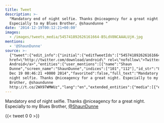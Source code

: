 ```yaml
---
title: Tweet
description: >-
  "Mandatory end of night selfie. Thanks @niceagency for a great night.
  Especially to my Blues Brother, @shaundunne "
date: '2014-12-19T00:12:21+00:00'
images:
  - /images/tweets_media/545741892626161664-B5LdV8NCAAALUjH.jpg
mentions:
  - '@ShaunDunne'
source: >-
  {"tweet":{"edit_info":{"initial":{"editTweetIds":["545741892626161664"],"editableUntil":"2014-12-19T01:46:21.253Z","editsRemaining":"5","isEditEligible":true}},"retweeted":false,"source":"<a
  href=\"http://twitter.com/download/android\" rel=\"nofollow\">Twitter for
  Android</a>","entities":{"user_mentions":[{"name":"Shaun
  Dunne","screen_name":"ShaunDunne","indices":["101","112"],"id_str":"884161530102788098","id":"884161530102788098"}],"urls":[],"symbols":[],"media":[{"expanded_url":"https://twitter.com/toychicken/status/545741892626161664/photo/1","indices":["113","135"],"url":"http://t.co/2WX97WMWUz","media_url":"http://pbs.twimg.com/media/B5LdV8NCAAALUjH.jpg","id_str":"545741873873027072","id":"545741873873027072","media_url_https":"https://pbs.twimg.com/media/B5LdV8NCAAALUjH.jpg","sizes":{"medium":{"w":"768","h":"1024","resize":"fit"},"large":{"w":"768","h":"1024","resize":"fit"},"thumb":{"w":"150","h":"150","resize":"crop"},"small":{"w":"510","h":"680","resize":"fit"}},"type":"photo","display_url":"pic.twitter.com/2WX97WMWUz"}],"hashtags":[]},"display_text_range":["0","135"],"favorite_count":"0","id_str":"545741892626161664","truncated":false,"retweet_count":"0","id":"545741892626161664","possibly_sensitive":false,"created_at":"Fri
  Dec 19 00:46:21 +0000 2014","favorited":false,"full_text":"Mandatory end of
  night selfie. Thanks @niceagency for a great night. Especially to my Blues
  Brother, @shaundunne
  http://t.co/2WX97WMWUz","lang":"en","extended_entities":{"media":[{"expanded_url":"https://twitter.com/toychicken/status/545741892626161664/photo/1","indices":["113","135"],"url":"http://t.co/2WX97WMWUz","media_url":"http://pbs.twimg.com/media/B5LdV8NCAAALUjH.jpg","id_str":"545741873873027072","id":"545741873873027072","media_url_https":"https://pbs.twimg.com/media/B5LdV8NCAAALUjH.jpg","sizes":{"medium":{"w":"768","h":"1024","resize":"fit"},"large":{"w":"768","h":"1024","resize":"fit"},"thumb":{"w":"150","h":"150","resize":"crop"},"small":{"w":"510","h":"680","resize":"fit"}},"type":"photo","display_url":"pic.twitter.com/2WX97WMWUz"}]}}}
---
```

Mandatory end of night selfie. Thanks @niceagency for a great night. Especially to my Blues Brother, [@ShaunDunne](https://twitter.com/@ShaunDunne) 
    
{{< tweet 0 0 >}}
    
